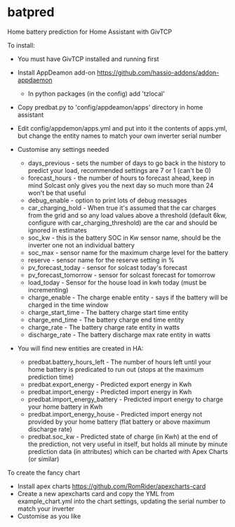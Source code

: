 # batpred
Home battery prediction for Home Assistant with GivTCP

To install:

- You must have GivTCP installed and running first
- Install AppDeamon add-on https://github.com/hassio-addons/addon-appdaemon
   - In python packages (in the config) add 'tzlocal'

- Copy predbat.py to 'config/appdeamon/apps' directory in home assistant
- Edit config/appdemon/apps.yml and put into it the contents of apps.yml, but change the entity names to match your own inverter serial number
- Customise any settings needed 
  - days_previous - sets the number of days to go back in the history to predict your load, recommended settings are 7 or 1 (can't be 0)
  - forecast_hours - the number of hours to forecast ahead, keep in mind Solcast only gives you the next day so much more than 24 won't be that useful
  - debug_enable - option to print lots of debug messages
  - car_charging_hold - When true it's assumed that the car charges from the grid and so any load values above a threshold (default 6kw, configure with car_charging_threshold) are the car and should be ignored in estimates
  - soc_kw - this is the battery SOC in Kw sensor name, should be the inverter one not an individual battery
  - soc_max - sensor name for the maximum charge level for the battery
  - reserve - sensor name for the reserve setting in %
  - pv_forecast_today - sensor for solcast today's forecast
  - pv_forecast_tomorrow - sensor for solcast forecast for tomorrow
  - load_today - Sensor for the house load in kwh today (must be incrementing)
  - charge_enable - The charge enable entity - says if the battery will be charged in the time window
  - charge_start_time - The battery charge start time entity
  - charge_end_time - The battery charge end time entity
  - charge_rate - The battery charge rate entity in watts 
  - discharge_rate - The battery discharge max rate entity in watts
- You will find new entities are created in HA:
  - predbat.battery_hours_left - The number of hours left until your home battery is predicated to run out (stops at the maximum prediction time)
  - predbat.export_energy - Predicted export energy in Kwh
  - predbat.import_energy - Predicted import energy in Kwh
  - predbat.import_energy_battery - Predicted import energy to charge your home battery in Kwh
  - predbat.import_energy_house - Predicted import energy not provided by your home battery (flat battery or above maximum discharge rate)
  - predbat.soc_kw - Predicted state of charge (in Kwh) at the end of the prediction, not very useful in itself, but holds all minute by minute prediction data (in attributes) which can be charted with Apex Charts (or similar)

To create the fancy chart 
- Install apex charts https://github.com/RomRider/apexcharts-card
- Create a new apexcharts card and copy the YML from example_chart.yml into the chart settings, updating the serial number to match your inverter
- Customise as you like
